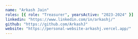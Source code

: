```yaml
---
name: "Arkash Jain"
roles: [{ role: "Treasurer", yearsActive: "2023-2024" }]
linkedin: "https://www.linkedin.com/in/arkashj/"
github: "https://github.com/ArkashJ"
website: "https://personal-website-arkashj.vercel.app/"
---
```

